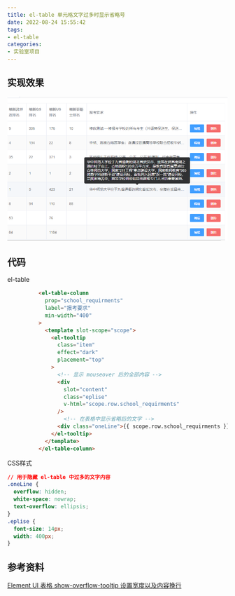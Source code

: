 ```yaml
---
title: el-table 单元格文字过多时显示省略号
date: 2022-08-24 15:55:42
tags:
- el-table
categories:
- 实验室项目
---
```






## 实现效果

![image-20220824155703833](el-table-单元格文字过多时显示省略号.assets/image-20220824155703833.png)





## 代码

el-table

```html
          <el-table-column
            prop="school_requirments"
            label="报考要求"
            min-width="400"
          >
            <template slot-scope="scope">
              <el-tooltip
                class="item"
                effect="dark"
                placement="top"
              >
                <!-- 显示 mouseover 后的全部内容 -->
                <div
                  slot="content"
                  class="eplise"
                  v-html="scope.row.school_requirments"
                />
                  <!-- 在表格中显示省略后的文字 -->
                <div class="oneLine">{{ scope.row.school_requirments }}</div>
              </el-tooltip>
            </template>
          </el-table-column>
```



CSS样式

```css
// 用于隐藏 el-table 中过多的文字内容
.oneLine {
  overflow: hidden;
  white-space: nowrap;
  text-overflow: ellipsis;
}
.eplise {
  font-size: 14px;
  width: 400px;
}
```





## 参考资料

[Element UI 表格 show-overflow-tooltip 设置宽度以及内容换行](https://blog.csdn.net/ShIcily/article/details/109447445)
